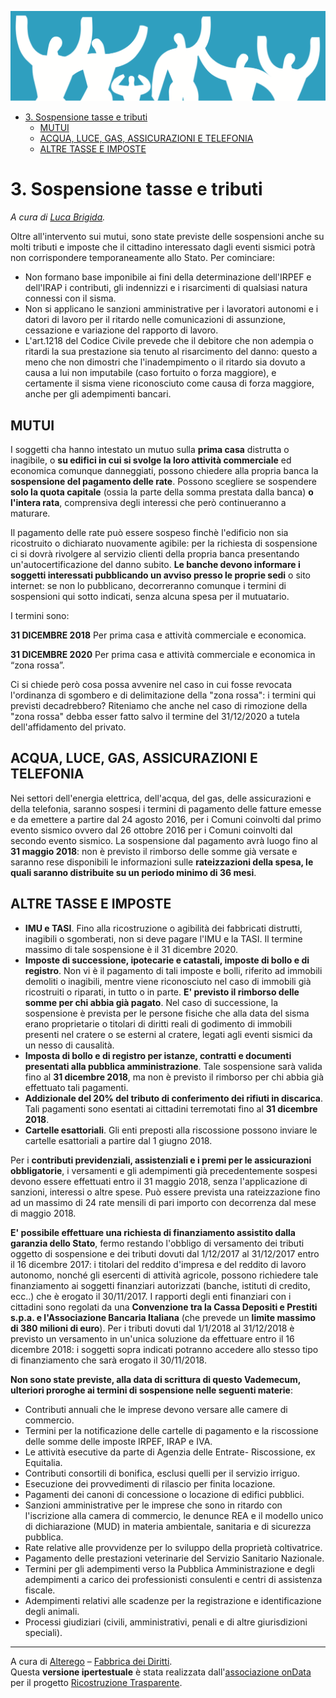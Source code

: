 ![immagine_03_0](./resources/03_0.png)

<!-- TOC --> 
- [3. Sospensione tasse e tributi](#3-sospensione-tasse-e-tributi)
    - [MUTUI](#mutui)
    - [ACQUA, LUCE, GAS, ASSICURAZIONI E TELEFONIA](#acqua-luce-gas-assicurazioni-e-telefonia)
    - [ALTRE TASSE E IMPOSTE](#altre-tasse-e-imposte)
<!-- /TOC -->

# 3. Sospensione tasse e tributi

*A cura di [Luca Brigida](https://twitter.com/LucaBrigidaFdD).*

Oltre all'intervento sui mutui, sono state previste delle sospensioni anche su molti tributi e imposte che il cittadino interessato dagli eventi sismici potrà non corrispondere temporaneamente allo Stato.
Per cominciare:

* Non formano base imponibile ai fini della determinazione dell'IRPEF e dell'IRAP i contributi, gli indennizzi e i risarcimenti di qualsiasi natura connessi con il sisma.
* Non si applicano le sanzioni amministrative per i lavoratori autonomi e i datori di lavoro per il ritardo nelle comunicazioni di assunzione, cessazione e variazione del rapporto di lavoro.
* L'art.1218 del Codice Civile prevede che il debitore che non adempia o ritardi la sua prestazione sia tenuto al risarcimento del danno:
questo a meno che non dimostri che l'inadempimento o il ritardo sia dovuto a causa a lui non imputabile (caso fortuito o forza maggiore), e certamente il sisma viene riconosciuto come causa di forza maggiore, anche per gli adempimenti bancari.

## MUTUI

I soggetti cha hanno intestato un mutuo sulla **prima casa** distrutta o inagibile, o **su edifici in cui si svolge la loro attività commerciale** ed economica comunque danneggiati, possono chiedere alla propria banca la **sospensione del pagamento delle rate**.
Possono scegliere se sospendere **solo la quota capitale** (ossia la parte della somma prestata dalla banca) **o l'intera rata**, comprensiva degli interessi che però continueranno a maturare.

Il pagamento delle rate può essere sospeso finchè l'edificio non sia ricostruito o dichiarato nuovamente agibile: per la richiesta di sospensione ci si dovrà rivolgere al servizio clienti della propria banca presentando un'autocertificazione del danno subito.
**Le banche devono informare i soggetti interessati pubblicando un avviso presso le proprie sedi** o sito internet: se non lo pubblicano, decorreranno comunque i termini di sospensioni qui sotto indicati,  senza alcuna spesa per il mutuatario.

I termini sono:

**31 DICEMBRE 2018** Per prima casa e attività commerciale e economica.

**31 DICEMBRE 2020** Per prima casa e attività commerciale e economica in “zona rossa”.

Ci si chiede però cosa possa avvenire nel caso in cui fosse revocata l'ordinanza di sgombero e di delimitazione della "zona rossa": i termini qui previsti decadrebbero? Riteniamo che anche nel caso di rimozione della "zona rossa" debba esser fatto salvo il termine del 31/12/2020 a tutela dell'affidamento del privato.

## ACQUA, LUCE, GAS, ASSICURAZIONI E TELEFONIA

Nei settori dell'energia elettrica, dell'acqua, del gas, delle assicurazioni e della telefonia, saranno sospesi i termini di pagamento delle fatture emesse e da emettere a partire dal 24 agosto 2016, per i Comuni coinvolti dal primo evento sismico ovvero dal 26 ottobre 2016 per i Comuni coinvolti dal secondo evento sismico.
La sospensione dal pagamento avrà luogo fino al **31 maggio 2018**: non è previsto il rimborso delle somme già versate e saranno rese disponibili le informazioni sulle **rateizzazioni della spesa, le quali saranno distribuite su un periodo minimo di 36 mesi**.

## ALTRE TASSE E IMPOSTE

* **IMU e TASI**. Fino alla ricostruzione o agibilità dei fabbricati distrutti, inagibili o sgomberati, non si deve pagare l'IMU e la TASI.
Il termine massimo di tale sospensione è il 31 dicembre 2020.
* **Imposte di successione, ipotecarie e catastali,
imposte di bollo e di registro**.
Non vi è il pagamento di tali imposte e bolli, riferito ad immobili demoliti o inagibili, mentre viene riconosciuto nel caso di immobili già ricostruiti o riparati, in tutto o in parte.
**E' previsto il rimborso delle somme per chi abbia già pagato**. Nel caso di successione, la sospensione è prevista per le persone fisiche che alla data del sisma erano proprietarie o titolari di diritti reali di godimento di immobili presenti nel cratere o se esterni al cratere, legati agli eventi sismici da un nesso di causalità.
* **Imposta di bollo e di registro per istanze, contratti e documenti presentati alla pubblica amministrazione**. Tale sospensione sarà valida fino al **31 dicembre 2018**, ma non è previsto il rimborso per chi abbia già effettuato tali pagamenti.
* **Addizionale del 20% del tributo di conferimento dei rifiuti in discarica**. Tali pagamenti sono esentati ai cittadini terremotati fino al **31 dicembre 2018**.
* **Cartelle esattoriali**. Gli enti preposti alla riscossione possono inviare le cartelle esattoriali a partire dal 1 giugno 2018.

Per i **contributi previdenziali, assistenziali e i premi per le assicurazioni obbligatorie**, i versamenti e gli adempimenti già precedentemente sospesi devono essere effettuati entro il 31 maggio 2018, senza l'applicazione di sanzioni, interessi o altre spese. Può essere prevista una rateizzazione fino ad un massimo di 24 rate mensili di pari importo con decorrenza dal mese di maggio 2018.

**E' possibile effettuare una richiesta di finanziamento assistito dalla garanzia dello Stato**, fermo restando l'obbligo di versamento dei tributi oggetto di sospensione e dei tributi dovuti dal 1/12/2017 al 31/12/2017 entro il 16 dicembre 2017: i titolari del reddito d'impresa e del reddito di lavoro autonomo, nonché gli esercenti di attività agricole, possono richiedere tale finanziamento ai soggetti finanziari autorizzati (banche, istituti di credito, ecc..) che è erogato il 30/11/2017.
I rapporti degli enti finanziari con i cittadini sono regolati da una **Convenzione tra la Cassa Depositi e Prestiti s.p.a. e l'Associazione Bancaria Italiana** (che prevede un **limite massimo di 380 milioni di euro**).
Per i tributi dovuti dal 1/1/2018 al 31/12/2018 è previsto un versamento in un'unica soluzione da effettuare entro il 16 dicembre 2018: i soggetti sopra indicati potranno accedere allo stesso tipo di finanziamento che sarà erogato il 30/11/2018.

**Non sono state previste, alla data di scrittura di questo Vademecum, ulteriori proroghe ai termini di sospensione nelle seguenti materie**:

* Contributi annuali che le imprese devono versare alle camere di commercio.
* Termini per la notificazione delle cartelle di pagamento e la riscossione delle somme delle imposte IRPEF, IRAP e IVA.
* Le attività esecutive da parte di Agenzia delle Entrate- Riscossione,
ex Equitalia.
* Contributi consortili di bonifica, esclusi quelli per il servizio irriguo.
* Esecuzione dei provvedimenti di rilascio per finita locazione.
* Pagamenti dei canoni di concessione o locazione di edifici pubblici.
* Sanzioni amministrative per le imprese che sono in ritardo con l'iscrizione alla camera di commercio, le denunce REA e il modello unico di dichiarazione (MUD) in materia ambientale, sanitaria e di sicurezza pubblica.
* Rate relative alle provvidenze per lo sviluppo della proprietà coltivatrice.
* Pagamento delle prestazioni veterinarie del Servizio Sanitario Nazionale.
* Termini per gli adempimenti verso la Pubblica Amministrazione e
degli adempimenti a carico dei professionisti consulenti e centri di
assistenza fiscale.
* Adempimenti relativi alle scadenze per la registrazione e identificazione degli animali.
* Processi giudiziari (civili, amministrativi, penali e di altre giurisdizioni speciali).

---
<footer>
<div id="about">
A cura di <a href="http://www.alterego.studio/" target="_blank">Alterego</a> – <a href="http://www.fabbricadeidiritti.it/" target="_blank">Fabbrica dei Diritti</a>.<br>
Questa <strong>versione ipertestuale</strong> è stata realizzata dall'<a target="_blank" href="http://ondata.it">associazione onData</a> per il progetto <a target="_blank" href="http://ricostruzionetrasparente.it/">Ricostruzione Trasparente</a>.
</div>
</footer>